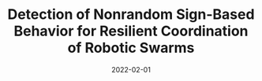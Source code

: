 ---
title: "Detection of Nonrandom Sign-Based Behavior for Resilient Coordination of Robotic Swarms"
collection: publications
detail: "disabled"
# permalink: /publication/ResilientSwarm-TRO22
# excerpt: 'This paper is about the number 2. The number 3 is left for future work.'
link: 'https://paulbonczek.github.io/projects/TRO2021/'
date: 2022-02-01
venue: 'IEEE Transactions on Robotics ( Volume: 38, Issue: 1, Feb. 2022)'
paperurl: '/files/pdf/publications/Detection_of_Nonrandom_Sign-Based_Behavior_for_Resilient_Coordination_of_Robotic_Swarms'
link: 'https://ieeexplore.ieee.org/abstract/document/9686360'
citation: 'Bonczek, P.J., Peddi, R., <strong>Gao, S.</strong> and Bezzo, N., 2022. Detection of Nonrandom Sign-Based Behavior for Resilient Coordination of Robotic Swarms. IEEE Transactions on Robotics(<strong>T-RO</strong>).'
order_number: 70
---